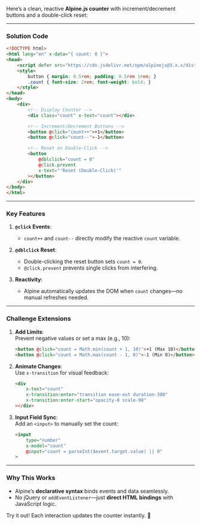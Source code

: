 Here’s a clean, reactive **Alpine.js counter** with increment/decrement buttons and a double-click reset:

---

### **Solution Code**
```html
<!DOCTYPE html>
<html lang="en" x-data="{ count: 0 }">
<head>
    <script defer src="https://cdn.jsdelivr.net/npm/alpinejs@3.x.x/dist/cdn.min.js"></script>
    <style>
        button { margin: 0.5rem; padding: 0.5rem 1rem; }
        .count { font-size: 2rem; font-weight: bold; }
    </style>
</head>
<body>
    <div>
        <!-- Display Counter -->
        <div class="count" x-text="count"></div>

        <!-- Increment/Decrement Buttons -->
        <button @click="count++">+1</button>
        <button @click="count--">-1</button>

        <!-- Reset on Double-Click -->
        <button 
            @dblclick="count = 0" 
            @click.prevent
            x-text="'Reset (Double-Click)'"
        ></button>
    </div>
</body>
</html>
```

---

### **Key Features**
1. **`@click` Events**:  
   - `count++` and `count--` directly modify the reactive `count` variable.

2. **`@dblclick` Reset**:  
   - Double-clicking the reset button sets `count = 0`.  
   - `@click.prevent` prevents single clicks from interfering.

3. **Reactivity**:  
   - Alpine automatically updates the DOM when `count` changes—no manual refreshes needed.

---

### **Challenge Extensions**
1. **Add Limits**:  
   Prevent negative values or set a max (e.g., 10):
   ```html
   <button @click="count = Math.min(count + 1, 10)">+1 (Max 10)</button>
   <button @click="count = Math.max(count - 1, 0)">-1 (Min 0)</button>
   ```

2. **Animate Changes**:  
   Use `x-transition` for visual feedback:
   ```html
   <div 
       x-text="count" 
       x-transition:enter="transition ease-out duration-300"
       x-transition:enter-start="opacity-0 scale-90"
   ></div>
   ```

3. **Input Field Sync**:  
   Add an `<input>` to manually set the count:
   ```html
   <input 
       type="number" 
       x-model="count" 
       @input="count = parseInt($event.target.value) || 0"
   >
   ```

---

### **Why This Works**
- Alpine’s **declarative syntax** binds events and data seamlessly.  
- No jQuery or `addEventListener`—just **direct HTML bindings** with JavaScript logic.  

Try it out! Each interaction updates the counter instantly. 🚀